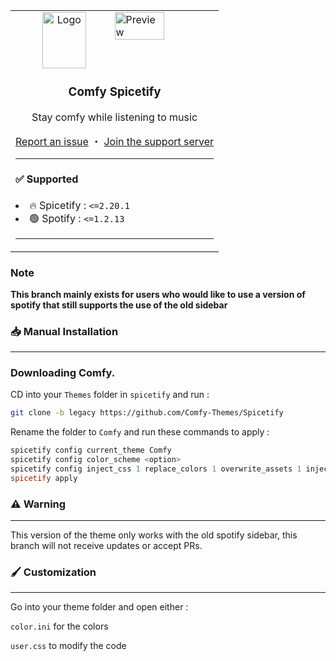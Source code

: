 <table>
  <tr>
    <td>
      <img align="right" src="https://comfy-themes.github.io/Spicetify/Comfy/preview/preview.png" alt="Preview" width="50%">
      <div align="center">
        <img align="center" src="https://i.imgur.com/gWx75QA.png" alt="Logo" width="70" height="90">
        <h3 align="center">Comfy Spicetify</h3>
        <p align="center">Stay comfy while listening to music</p>
        <a href="https://github.com/Comfy-Themes/Spicetify/issues">Report an issue</a> ・ <a href="https://discord.gg/comfy-camp-811203761619337259">Join the support server</a>
      </div>
      <hr>
      <h4> ✅ Supported</h4>
        <li>🔥 Spicetify : <code><=2.20.1</code></li>
        <li>🟢 Spotify : <code><=1.2.13</code></li>
      <hr>
    </td>
  </tr>
</table>

### Note

**This branch mainly exists for users who would like to use a version of spotify that still supports the use of the old sidebar**


### 📥 Manual Installation

---

### Downloading Comfy.

CD into your `Themes` folder in `spicetify` and run :

```sh
git clone -b legacy https://github.com/Comfy-Themes/Spicetify
```

Rename the folder to `Comfy` and run these commands to apply :

```powershell
spicetify config current_theme Comfy
spicetify config color_scheme <option>
spicetify config inject_css 1 replace_colors 1 overwrite_assets 1 inject_theme_js 1
spicetify apply
```

### ⚠️️ Warning

---

This version of the theme only works with the old spotify sidebar, this branch will not receive updates or accept PRs.

### 🖌️ Customization

---

Go into your theme folder and open either :

`color.ini` for the colors

`user.css` to modify the code
